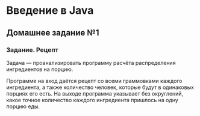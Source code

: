 # Введение в Java
## Домашнее задание №1
### Задание. Рецепт

Задача — проанализировать программу расчёта распределения ингредиентов на порцию. 

Программе на вход даётся рецепт со всеми граммовками каждого ингредиента, а также количество человек, которые будут в одинаковых порциях его есть. На выходе программа указывает без округлений, какое точное количество каждого ингредиента пришлось на одну порцию еды.
